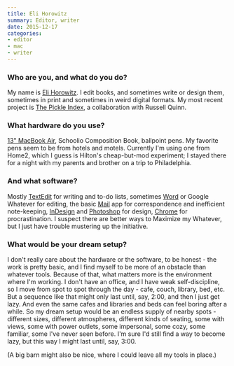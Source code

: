 ```yaml
---
title: Eli Horowitz
summary: Editor, writer
date: 2015-12-17
categories:
- editor
- mac
- writer
---
```


### Who are you, and what do you do?

My name is [Eli Horowitz](http://www.elihorowitz.net/ "Eli's website."). I edit books, and sometimes write or design them, sometimes in print and sometimes in weird digital formats. My most recent project is [The Pickle Index](http://www.thepickleindex.com/ "Eli and Russell's novel project."), a collaboration with Russell Quinn.

### What hardware do you use?

[13" MacBook Air][macbook-air], Schoolio Composition Book, ballpoint pens. My favorite pens seem to be from hotels and motels. Currently I'm using one from Home2, which I guess is Hilton's cheap-but-mod experiment; I stayed there for a night with my parents and brother on a trip to Philadelphia.

### And what software?

Mostly [TextEdit][] for writing and to-do lists, sometimes [Word][] or Google Whatever for editing, the basic [Mail][] app for correspondence and inefficient note-keeping, [InDesign][] and [Photoshop][] for design, [Chrome][] for procrastination. I suspect there are better ways to Maximize my Whatever, but I just have trouble mustering up the initiative.

### What would be your dream setup?

I don't really care about the hardware or the software, to be honest - the work is pretty basic, and I find myself to be more of an obstacle than whatever tools. Because of that, what matters more is the environment where I'm working. I don't have an office, and I have weak self-discipline, so I move from spot to spot through the day - cafe, couch, library, bed, etc. But a sequence like that might only last until, say, 2:00, and then I just get lazy. And even the same cafes and libraries and beds can feel boring after a while. So my dream setup would be an endless supply of nearby spots - different sizes, different atmospheres, different kinds of seating, some with views, some with power outlets, some impersonal, some cozy, some familiar, some I've never seen before. I'm sure I'd still find a way to become lazy, but this way I might last until, say, 3:00.

(A big barn might also be nice, where I could leave all my tools in place.)

[chrome]: https://www.google.com/intl/en/chrome/ "A WebKit-based browser, where each tab runs in its own thread."
[indesign]: https://www.adobe.com/products/indesign.html "A desktop/web publishing application."
[macbook-air]: https://www.apple.com/macbook-air/ "A very thin laptop."
[mail]: https://en.wikipedia.org/wiki/Mail_(application) "The default Mac OS X mail client."
[photoshop]: https://www.adobe.com/products/photoshop.html "A bitmap image editor."
[textedit]: http://web.archive.org/web/20200525165141/https://support.apple.com/en-us/HT2523 "A text editor included with Mac OS X."
[word]: https://www.microsoft.com/en-us/microsoft-365/word "A document editor."
